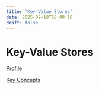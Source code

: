 ```yaml
---
title: 'Key-Value Stores'
date: 2025-02-18T18:40:10
draft: false
---
```


# Key-Value Stores

[Profile](Key-Value%20Stores%202b8953b50b5e4451b53a56a2b1e154d0/Profile%20a9a473f74a044b3cba2e5d012ae5c7f6.md)

[Key Concepts](Key-Value%20Stores%202b8953b50b5e4451b53a56a2b1e154d0/Key%20Concepts%20761f7fb80a8448288287c5af4c4814fe.md)
